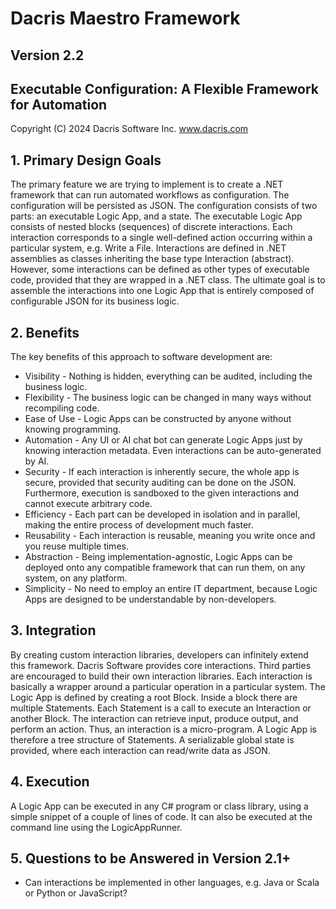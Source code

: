 # Dacris Maestro Framework
## Version 2.2

Executable Configuration: A Flexible Framework for Automation
---
Copyright (C) 2024 Dacris Software Inc. www.dacris.com

## 1. Primary Design Goals

The primary feature we are trying to implement is to create a .NET framework that can run automated workflows as configuration.
The configuration will be persisted as JSON.
The configuration consists of two parts: an executable Logic App, and a state.
The executable Logic App consists of nested blocks (sequences) of discrete interactions.
Each interaction corresponds to a single well-defined action occurring within a particular system, e.g. Write a File.
Interactions are defined in .NET assemblies as classes inheriting the base type Interaction (abstract).
However, some interactions can be defined as other types of executable code, provided that they are wrapped in a .NET class.
The ultimate goal is to assemble the interactions into one Logic App that is entirely composed of configurable JSON for its business logic.

## 2. Benefits

The key benefits of this approach to software development are:
- Visibility - Nothing is hidden, everything can be audited, including the business logic.
- Flexibility - The business logic can be changed in many ways without recompiling code.
- Ease of Use - Logic Apps can be constructed by anyone without knowing programming.
- Automation - Any UI or AI chat bot can generate Logic Apps just by knowing interaction metadata. Even interactions can be auto-generated by AI.
- Security - If each interaction is inherently secure, the whole app is secure, provided that security auditing can be done on the JSON. Furthermore, execution is sandboxed to the given interactions and cannot execute arbitrary code.
- Efficiency - Each part can be developed in isolation and in parallel, making the entire process of development much faster.
- Reusability - Each interaction is reusable, meaning you write once and you reuse multiple times.
- Abstraction - Being implementation-agnostic, Logic Apps can be deployed onto any compatible framework that can run them, on any system, on any platform.
- Simplicity - No need to employ an entire IT department, because Logic Apps are designed to be understandable by non-developers.

## 3. Integration

By creating custom interaction libraries, developers can infinitely extend this framework.
Dacris Software provides core interactions. Third parties are encouraged to build their own interaction libraries.
Each interaction is basically a wrapper around a particular operation in a particular system.
The Logic App is defined by creating a root Block. Inside a block there are multiple Statements.
Each Statement is a call to execute an Interaction or another Block. The interaction can retrieve input, produce output, and perform an action.
Thus, an interaction is a micro-program. A Logic App is therefore a tree structure of Statements.
A serializable global state is provided, where each interaction can read/write data as JSON.

## 4. Execution

A Logic App can be executed in any C# program or class library, using a simple snippet of a couple of lines of code.
It can also be executed at the command line using the LogicAppRunner.

## 5. Questions to be Answered in Version 2.1+

- Can interactions be implemented in other languages, e.g. Java or Scala or Python or JavaScript?
